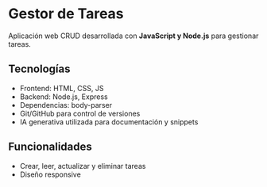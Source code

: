 # Gestor de Tareas

Aplicación web CRUD desarrollada con **JavaScript y Node.js** para gestionar tareas.

## Tecnologías
- Frontend: HTML, CSS, JS
- Backend: Node.js, Express
- Dependencias: body-parser
- Git/GitHub para control de versiones
- IA generativa utilizada para documentación y snippets

## Funcionalidades
- Crear, leer, actualizar y eliminar tareas
- Diseño responsive
